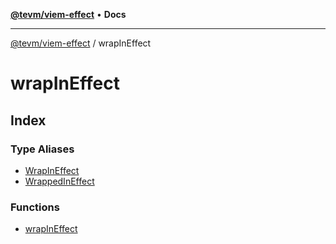[**@tevm/viem-effect**](../README.md) • **Docs**

***

[@tevm/viem-effect](../modules.md) / wrapInEffect

# wrapInEffect

## Index

### Type Aliases

- [WrapInEffect](type-aliases/WrapInEffect.md)
- [WrappedInEffect](type-aliases/WrappedInEffect.md)

### Functions

- [wrapInEffect](functions/wrapInEffect.md)
